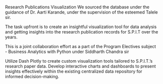 Research Publications Visualization
We sourced the database under the guidance of Dr. Aarti Karande, under the supervision of the esteemed Talele sir.

The task upfront is to create an insightful visualization tool for data analysis and getting insights into the research publication records for S.P.I.T over the years. 

This is a joint collaboration effort as a part of the Program Electives subject - Business Analytics with Python under Siddharth Chandra sir

Utilize Dash Plotly to create custom visualization tools tailored to S.P.I.T.’s research paper data. Develop interactive charts and dashboards to present insights effectively within the existing centralized data repository for informed decision-making.
